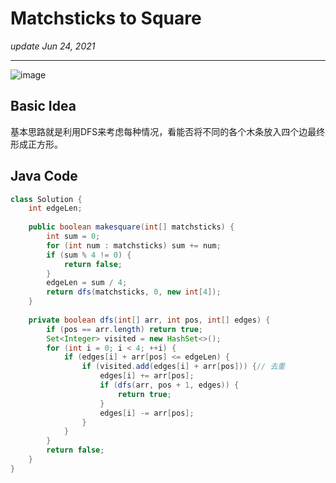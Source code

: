 # Matchsticks to Square
_update Jun 24, 2021_

---
![image](https://user-images.githubusercontent.com/24964756/123380044-cf289300-d543-11eb-8f99-76c243496151.png)

## Basic Idea
基本思路就是利用DFS来考虑每种情况，看能否将不同的各个木条放入四个边最终形成正方形。

## Java Code
```java
class Solution {
    int edgeLen;
    
    public boolean makesquare(int[] matchsticks) {
        int sum = 0;
        for (int num : matchsticks) sum += num;
        if (sum % 4 != 0) {
            return false;
        }
        edgeLen = sum / 4;
        return dfs(matchsticks, 0, new int[4]);
    }
    
    private boolean dfs(int[] arr, int pos, int[] edges) {
        if (pos == arr.length) return true;
        Set<Integer> visited = new HashSet<>();
        for (int i = 0; i < 4; ++i) {
            if (edges[i] + arr[pos] <= edgeLen) {
                if (visited.add(edges[i] + arr[pos])) {// 去重
                    edges[i] += arr[pos];
                    if (dfs(arr, pos + 1, edges)) {
                        return true;
                    }
                    edges[i] -= arr[pos];
                }
            }
        }
        return false;
    }
}
```
